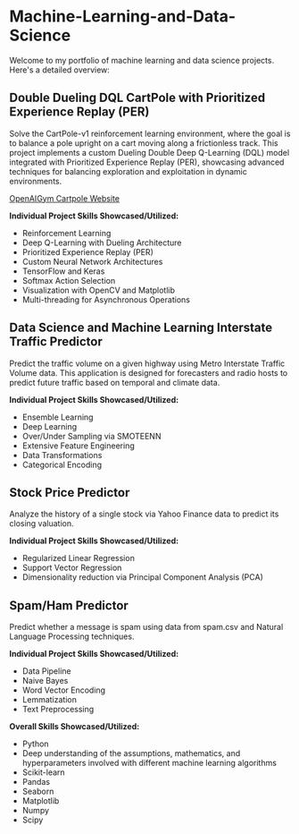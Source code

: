 # Machine-Learning-and-Data-Science

Welcome to my portfolio of machine learning and data science projects. Here's a detailed overview:

## Double Dueling DQL CartPole with Prioritized Experience Replay (PER)
Solve the CartPole-v1 reinforcement learning environment, where the goal is to balance a pole upright on a cart moving along a frictionless track. This project implements a custom Dueling Double Deep Q-Learning (DQL) model integrated with Prioritized Experience Replay (PER), showcasing advanced techniques for balancing exploration and exploitation in dynamic environments. 

[OpenAIGym Cartpole Website](https://gymnasium.farama.org/environments/classic_control/cart_pole/)

**Individual Project Skills Showcased/Utilized:**

- Reinforcement Learning
- Deep Q-Learning with Dueling Architecture
- Prioritized Experience Replay (PER)
- Custom Neural Network Architectures
- TensorFlow and Keras
- Softmax Action Selection
- Visualization with OpenCV and Matplotlib
- Multi-threading for Asynchronous Operations

## Data Science and Machine Learning Interstate Traffic Predictor

Predict the traffic volume on a given highway using Metro Interstate Traffic Volume data. This application is designed for forecasters and radio hosts to predict future traffic based on temporal and climate data.

**Individual Project Skills Showcased/Utilized:**
- Ensemble Learning
- Deep Learning
- Over/Under Sampling via SMOTEENN
- Extensive Feature Engineering
- Data Transformations
- Categorical Encoding

## Stock Price Predictor

Analyze the history of a single stock via Yahoo Finance data to predict its closing valuation.

**Individual Project Skills Showcased/Utilized:**
- Regularized Linear Regression
- Support Vector Regression
- Dimensionality reduction via Principal Component Analysis (PCA)

## Spam/Ham Predictor

Predict whether a message is spam using data from spam.csv and Natural Language Processing techniques.

**Individual Project Skills Showcased/Utilized:**
- Data Pipeline
- Naive Bayes
- Word Vector Encoding
- Lemmatization
- Text Preprocessing

**Overall Skills Showcased/Utilized:**
- Python
- Deep understanding of the assumptions, mathematics, and hyperparameters involved with different machine learning algorithms
- Scikit-learn
- Pandas
- Seaborn
- Matplotlib
- Numpy
- Scipy
